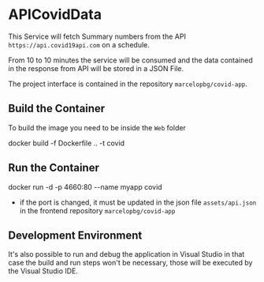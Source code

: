 # APICovidData

This Service will fetch Summary numbers from the API `https://api.covid19api.com` on a schedule.

From 10 to 10 minutes the service will be consumed and the data contained in the response from API will be stored in a JSON File.

The project interface is contained in the repository `marcelopbg/covid-app`.

## Build the Container

To build the image you need to be inside the `Web` folder 

docker build -f Dockerfile .. -t covid

## Run the Container

docker run -d -p 4660:80 --name myapp covid 

- if the port is changed, it must be updated in the json file `assets/api.json` in the frontend repository `marcelopbg/covid-app`


## Development Environment

It's also possible to run and debug the application in Visual Studio in that case the build and run steps won't be necessary, those will be executed by the Visual Studio IDE. 
